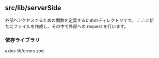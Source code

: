 ## src/lib/serverSide

外部へアクセスするための関数を定義するためのディレクトリです。
ここに新たにファイルを作成し、その中で外部への request を行います。

### 依存ライブラリ

axios
lib/errors
zod
